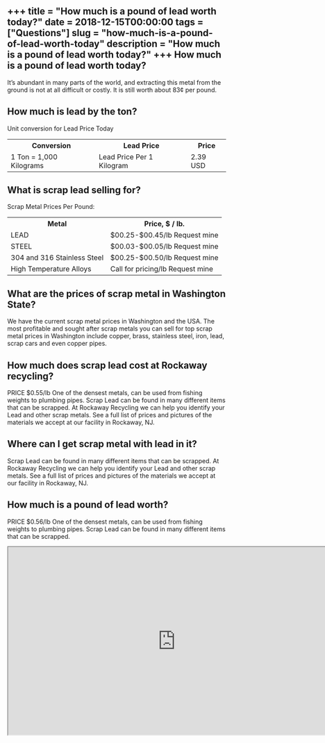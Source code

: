 +++
title = "How much is a pound of lead worth today?"
date = 2018-12-15T00:00:00
tags = ["Questions"]
slug = "how-much-is-a-pound-of-lead-worth-today"
description = "How much is a pound of lead worth today?"
+++
How much is a pound of lead worth today?
----------------------------------------

It’s abundant in many parts of the world, and extracting this metal from the ground is not at all difficult or costly. It is still worth about 83¢ per pound.

How much is lead by the ton?
----------------------------

Unit conversion for Lead Price Today

<table><tr><th>Conversion</th><th>Lead Price</th><th>Price</th></tr><tr><td>1 Ton = 1,000 Kilograms</td><td>Lead Price Per 1 Kilogram</td><td>2.39 USD</td></tr></table>

What is scrap lead selling for?
-------------------------------

Scrap Metal Prices Per Pound:

<table><tr><th>Metal</th><th>Price, $ / lb.</th></tr><tr><td>LEAD</td><td>$00.25-$00.45/lb Request mine</td></tr><tr><td>STEEL</td><td>$00.03-$00.05/lb Request mine</td></tr><tr><td>304 and 316 Stainless Steel</td><td>$00.25-$00.50/lb Request mine</td></tr><tr><td>High Temperature Alloys</td><td>Call for pricing/lb Request mine</td></tr></table>

What are the prices of scrap metal in Washington State?
-------------------------------------------------------

We have the current scrap metal prices in Washington and the USA. The most profitable and sought after scrap metals you can sell for top scrap metal prices in Washington include copper, brass, stainless steel, iron, lead, scrap cars and even copper pipes.

How much does scrap lead cost at Rockaway recycling?
----------------------------------------------------

PRICE $0.55/lb One of the densest metals, can be used from fishing weights to plumbing pipes. Scrap Lead can be found in many different items that can be scrapped. At Rockaway Recycling we can help you identify your Lead and other scrap metals. See a full list of prices and pictures of the materials we accept at our facility in Rockaway, NJ.

Where can I get scrap metal with lead in it?
--------------------------------------------

Scrap Lead can be found in many different items that can be scrapped. At Rockaway Recycling we can help you identify your Lead and other scrap metals. See a full list of prices and pictures of the materials we accept at our facility in Rockaway, NJ.

How much is a pound of lead worth?
----------------------------------

PRICE $0.56/lb One of the densest metals, can be used from fishing weights to plumbing pipes. Scrap Lead can be found in many different items that can be scrapped.

<iframe allow="accelerometer; autoplay; clipboard-write; encrypted-media; gyroscope; picture-in-picture" allowfullscreen="" class="__youtube_prefs__  epyt-is-override  no-lazyload" data-no-lazy="1" data-origheight="433" data-origwidth="770" data-skipgform_ajax_framebjll="" height="433" id="_ytid_86501" loading="lazy" src="https://www.youtube.com/embed/duWD3y2i9mY?enablejsapi=1&autoplay=0&cc_load_policy=0&cc_lang_pref=&iv_load_policy=1&loop=0&modestbranding=0&rel=1&fs=1&playsinline=0&autohide=2&theme=dark&color=red&controls=1&" title="YouTube player" width="770"></iframe>